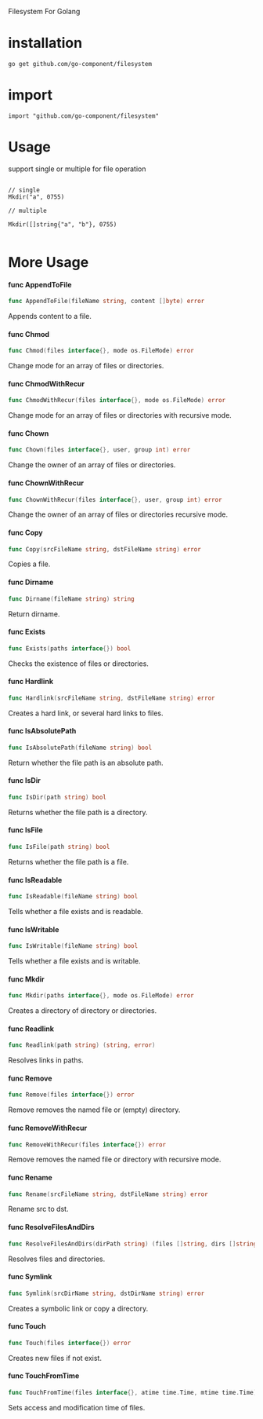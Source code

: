Filesystem For Golang

# installation

```
go get github.com/go-component/filesystem
```

# import
```
import "github.com/go-component/filesystem"
```


# Usage

support single or multiple for file operation

```

// single
Mkdir("a", 0755)

// multiple

Mkdir([]string{"a", "b"}, 0755)


```

# More Usage

#### func  AppendToFile

```go
func AppendToFile(fileName string, content []byte) error
```
Appends content to a file.

#### func  Chmod

```go
func Chmod(files interface{}, mode os.FileMode) error
```
Change mode for an array of files or directories.

#### func  ChmodWithRecur

```go
func ChmodWithRecur(files interface{}, mode os.FileMode) error
```
Change mode for an array of files or directories with recursive mode.

#### func  Chown

```go
func Chown(files interface{}, user, group int) error
```
Change the owner of an array of files or directories.

#### func  ChownWithRecur

```go
func ChownWithRecur(files interface{}, user, group int) error
```
Change the owner of an array of files or directories recursive mode.

#### func  Copy

```go
func Copy(srcFileName string, dstFileName string) error
```
Copies a file.

#### func  Dirname

```go
func Dirname(fileName string) string
```
Return dirname.

#### func  Exists

```go
func Exists(paths interface{}) bool
```
Checks the existence of files or directories.

#### func  Hardlink

```go
func Hardlink(srcFileName string, dstFileName string) error
```
Creates a hard link, or several hard links to files.

#### func  IsAbsolutePath

```go
func IsAbsolutePath(fileName string) bool
```
Return whether the file path is an absolute path.

#### func  IsDir

```go
func IsDir(path string) bool
```
Returns whether the file path is a directory.

#### func  IsFile

```go
func IsFile(path string) bool
```
Returns whether the file path is a file.

#### func  IsReadable

```go
func IsReadable(fileName string) bool
```
Tells whether a file exists and is readable.

#### func  IsWritable

```go
func IsWritable(fileName string) bool
```
Tells whether a file exists and is writable.

#### func  Mkdir

```go
func Mkdir(paths interface{}, mode os.FileMode) error
```
Creates a directory of directory or directories.

#### func  Readlink

```go
func Readlink(path string) (string, error)
```
Resolves links in paths.

#### func  Remove

```go
func Remove(files interface{}) error
```
Remove removes the named file or (empty) directory.

#### func  RemoveWithRecur

```go
func RemoveWithRecur(files interface{}) error
```
Remove removes the named file or directory with recursive mode.

#### func  Rename

```go
func Rename(srcFileName string, dstFileName string) error
```
Rename src to dst.

#### func  ResolveFilesAndDirs

```go
func ResolveFilesAndDirs(dirPath string) (files []string, dirs []string, err error)
```
Resolves files and directories.

#### func  Symlink

```go
func Symlink(srcDirName string, dstDirName string) error
```
Creates a symbolic link or copy a directory.

#### func  Touch

```go
func Touch(files interface{}) error
```
Creates new files if not exist.

#### func  TouchFromTime

```go
func TouchFromTime(files interface{}, atime time.Time, mtime time.Time) error
```
Sets access and modification time of files.
